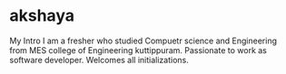 # akshaya
My Intro
I am a fresher who studied Compuetr science and Engineering from MES college of Engineering kuttippuram. Passionate to work as software developer. Welcomes all initializations.

